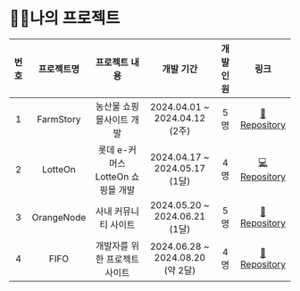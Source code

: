# 👨‍💻나의 프로젝트 

| 번호 | 프로젝트명 | 프로젝트 내용 | 개발 기간 | 개발 인원 | 링크 | 
|:-------:|:-------:|:-------:|:-------:|:-------:|:-------:|
| 1 | FarmStory | 농산물 쇼핑몰사이트 개발 | 2024.04.01 ~ 2024.04.12 (2주) | 5명 |  [🍉Repository](https://github.com/sun-gwang/farmstory)|
| 2 |  LotteOn | 롯데 e-커머스 LotteOn 쇼핑몰 개발 |  2024.04.17 ~ 2024.05.17 (1달) | 4명 | [💻Repository](https://github.com/sun-gwang/lotteon)|
| 3 |  OrangeNode | 사내 커뮤니티 사이트 |  2024.05.20 ~ 2024.06.21 (1달) | 5명 | [🍊Repository](https://github.com/sun-gwang)|
| 4 |  FIFO | 개발자를 위한 프로젝트 사이트 |  2024.06.28 ~ 2024.08.20 (약 2달) | 4명 | [🐧Repository](https://github.com/sun-gwang)|
